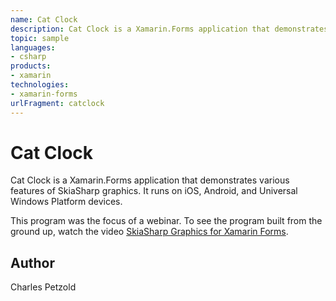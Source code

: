 ```yaml
---
name: Cat Clock
description: Cat Clock is a Xamarin.Forms application that demonstrates various features of SkiaSharp graphics. It runs on iOS, Android, and Universal Windows Platform devices. This program was the focus of a webinar. To see the program built from the ground up, watch the video SkiaSharp Graphics for Xamarin Forms.
topic: sample
languages:
- csharp
products:
- xamarin
technologies:
- xamarin-forms
urlFragment: catclock
---
```

Cat Clock
=========

Cat Clock is a Xamarin.Forms application that demonstrates various features of SkiaSharp graphics. It runs on iOS, Android, and Universal Windows Platform devices.

This program was the focus of a webinar. To see the program built from the ground up, watch the video [SkiaSharp Graphics for Xamarin Forms](https://www.youtube.com/watch?v=fF0tzA6wUhA).

Author
------
Charles Petzold